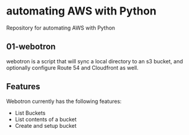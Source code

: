 # automating AWS with Python  

Repository for automating AWS with Python

## 01-webotron

webotron is a script that will sync a local directory to an s3 bucket, and optionally  configure Route 54 and Cloudfront as well.

## Features

Webotron currently has the following features:

- List Buckets
- List contents of a bucket
- Create and setup bucket

